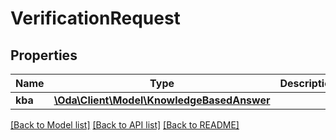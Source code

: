 # VerificationRequest

## Properties
Name | Type | Description | Notes
------------ | ------------- | ------------- | -------------
**kba** | [**\Oda\Client\Model\KnowledgeBasedAnswer**](KnowledgeBasedAnswer.md) |  | [optional] 

[[Back to Model list]](../README.md#documentation-for-models) [[Back to API list]](../README.md#documentation-for-api-endpoints) [[Back to README]](../README.md)


